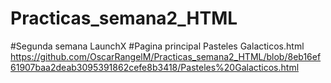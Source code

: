 # Practicas_semana2_HTML
#Segunda semana LaunchX 
#Pagina principal Pasteles Galacticos.html
https://github.com/OscarRangelM/Practicas_semana2_HTML/blob/8eb16ef61907baa2deab3095391862cefe8b3418/Pasteles%20Galacticos.html
